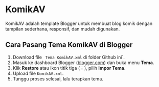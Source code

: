 # KomikAV

KomikAV adalah template Blogger untuk membuat blog komik dengan tampilan sederhana, responsif, dan mudah digunakan.

## Cara Pasang Tema KomikAV di Blogger

1. Download file ` Tema KomikAV.xml` di folder Github ini`.  
2. Masuk ke dashboard Blogger ([blogger.com](https://www.blogger.com)) dan buka menu **Tema**.  
3. Klik **Restore** atau ikon titik tiga (⋮), pilih **Impor Tema**.  
4. Upload file `KomikAV.xml`.  
5. Tunggu proses selesai, lalu terapkan tema.  
